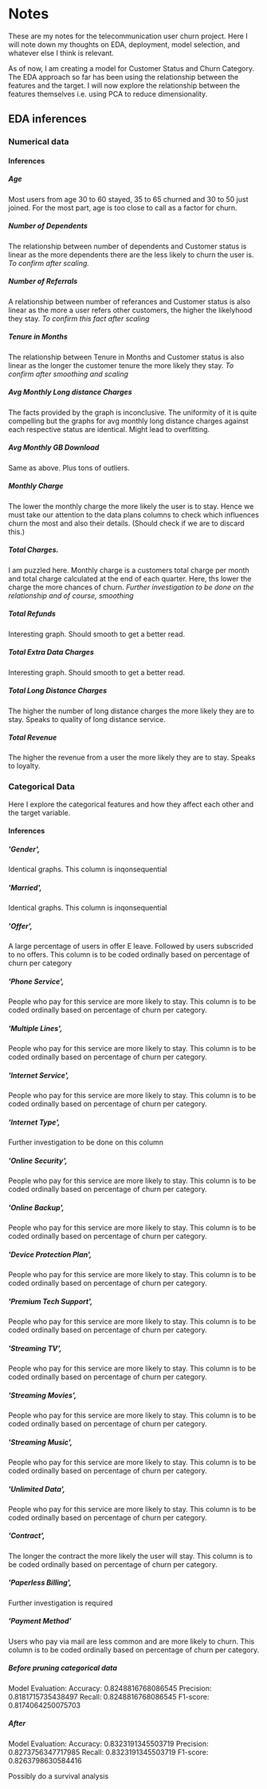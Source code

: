 # Notes

These are my notes for the telecommunication user churn project. Here I will note down my thoughts on EDA, deployment, model selection, and whatever else I think is relevant.

As of now, I am creating a model for Customer Status and Churn Category. The EDA approach so far has been using the relationship between the features and the target. I will now explore the relationship between the features themselves i.e. using PCA to reduce dimensionality.

## EDA inferences
### Numerical data
#### Inferences
##### Age
Most users from age 30 to 60 stayed, 35 to 65 churned and 30 to 50 just joined. For the most part, age is too close to call as a factor for churn.

##### Number of Dependents
The relationship between number of dependents and Customer status is linear as the more dependents there are the less likely to churn the user is. *To confirm after scaling.*

##### Number of Referrals
A relationship between number of referances and Customer status is also linear as the more a user refers other customers, the higher the likelyhood they stay. *To confirm this fact after scaling*

##### Tenure in Months
The relationship between Tenure in Months and Customer status is also linear as the longer the customer tenure the more likely they stay. *To confirm after smoothing and scaling*


##### Avg Monthly Long distance Charges
The facts provided by the graph is inconclusive. The uniformity of it is quite compelling but the graphs for avg monthly long distance charges against each respective status are identical. Might lead to overfitting.

##### Avg Monthly GB Download
Same as above. Plus tons of outliers.

##### Monthly Charge
The lower the monthly charge the more likely the user is to stay. Hence we must take our attention to the data plans columns to check which influences churn the most and also their details. (Should check if we are to discard this.)

##### Total Charges.
I am puzzled here. Monthly charge is a customers total charge per month and total charge calculated at the end of each quarter. Here, ths lower the charge the more chances of churn. *Further investigation to be done on the relationship and of course, smoothing*

##### Total Refunds
Interesting graph. Should smooth to get a better read.

##### Total Extra Data Charges
Interesting graph. Should smooth to get a better read.

##### Total Long Distance Charges
The higher the number of long distance charges the more likely they are to stay. Speaks to quality of long distance service.

##### Total Revenue 
The higher the revenue from a user the more likely they are to stay. Speaks to loyalty. 
### Categorical Data
Here I explore the categorical features and how they affect each other and the target variable.

#### Inferences

##### 'Gender',

Identical graphs. This column is inqonsequential

  

##### 'Married',

Identical graphs. This column is inqonsequential

  

##### 'Offer',

A large percentage of users in offer E leave. Followed by users subscrided to no offers. This column is to be coded ordinally based on percentage of churn per category

  

##### 'Phone Service',

People who pay for this service are more likely to stay. This column is to be coded ordinally based on percentage of churn per category.

##### 'Multiple Lines',

People who pay for this service are more likely to stay. This column is to be coded ordinally based on percentage of churn per category.

  

##### 'Internet Service',

People who pay for this service are more likely to stay. This column is to be coded ordinally based on percentage of churn per category.

  

##### 'Internet Type',

Further investigation to be done on this column

  

##### 'Online Security',

People who pay for this service are more likely to stay. This column is to be coded ordinally based on percentage of churn per category.

  

##### 'Online Backup',

People who pay for this service are more likely to stay. This column is to be coded ordinally based on percentage of churn per category.

  

##### 'Device Protection Plan',

People who pay for this service are more likely to stay. This column is to be coded ordinally based on percentage of churn per category.

  

##### 'Premium Tech Support',

People who pay for this service are more likely to stay. This column is to be coded ordinally based on percentage of churn per category.

  

##### 'Streaming TV',

People who pay for this service are more likely to stay. This column is to be coded ordinally based on percentage of churn per category.

  

##### 'Streaming Movies',

People who pay for this service are more likely to stay. This column is to be coded ordinally based on percentage of churn per category.

  

##### 'Streaming Music',

People who pay for this service are more likely to stay. This column is to be coded ordinally based on percentage of churn per category.

  

##### 'Unlimited Data',

People who pay for this service are more likely to stay. This column is to be coded ordinally based on percentage of churn per category.

  

##### 'Contract',

The longer the contract the more likely the user will stay. This column is to be coded ordinally based on percentage of churn per category.

  

##### 'Paperless Billing',

Further investigation is required

  

##### 'Payment Method'

Users who pay via mail are less common and are more likely to churn. This column is to be coded ordinally based on percentage of churn per category.

##### Before pruning categorical data
Model Evaluation: 
Accuracy: 0.8248816768086545 
Precision: 0.8181715735438497 
Recall: 0.8248816768086545 
F1-score: 0.8174064250075703

##### After
Model Evaluation: 
Accuracy: 0.8323191345503719 
Precision: 0.8273756347717985 
Recall: 0.8323191345503719 
F1-score: 0.8263798630584416

Possibly do a survival analysis